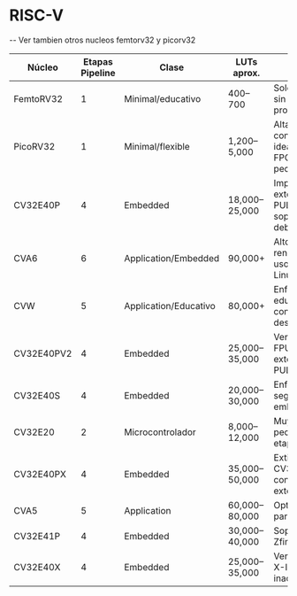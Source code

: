 # RISC-V

-- Ver tambien otros nucleos femtorv32 y picorv32

| Núcleo       | Etapas Pipeline | Clase                 | LUTs aprox.     | Notas                                                                 |
|--------------|------------------|------------------------|------------------|------------------------------------------------------------------------|
| FemtoRV32    | 1                | Minimal/educativo      | 400–700          | Solo RV32I, sin pipeline profundo                                      |
| PicoRV32     | 1                | Minimal/flexible       | 1,200–5,000      | Altamente configurable, ideal para FPGA pequeña                       |
| CV32E40P     | 4                | Embedded               | 18,000–25,000    | Implementa extensiones PULP, soporte debug                            |
| CVA6         | 6                | Application/Embedded   | 90,000+          | Alto rendimiento, uso en SoC y Linux                                  |
| CVW          | 5                | Application/Educativo  | 80,000+          | Enfocado a educación con alto desempeño                               |
| CV32E40PV2   | 4                | Embedded               | 25,000–35,000    | Versión con FPU y extensiones PULP                                    |
| CV32E40S     | 4                | Embedded               | 20,000–30,000    | Enfocado en seguridad embebida                                        |
| CV32E20      | 2                | Microcontrolador       | 8,000–12,000     | Muy pequeño, 2 etapas                                                 |
| CV32E40PX    | 4                | Embedded               | 35,000–50,000    | Extiende CV32E40PV2 con nuevas extensiones                            |
| CVA5         | 5                | Application            | 60,000–80,000    | Optimizado para FPGA                                                  |
| CV32E41P     | 4                | Embedded               | 30,000–40,000    | Soporte para Zfinx y Zce                                              |
| CV32E40X     | 4                | Embedded               | 25,000–35,000    | Versión con X-Interface, inactivo                                     |
